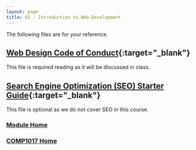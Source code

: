 ```yaml
---
layout: page
title: 01 - Introduction to Web Development
---
```

The following files are for your reference.

## [Web Design Code of Conduct](files/WebDesignersCodeofConduct.pdf){:target="_blank"}
This file is required reading as it will be discussed in class.

## [Search Engine Optimization (SEO) Starter Guide](files/search-engine-optimization-starter-guide.pdf){:target="_blank"}
This file is optional as we do not cover SEO in this course.

### [Module Home](../module1.md)

### [COMP1017 Home](../../)